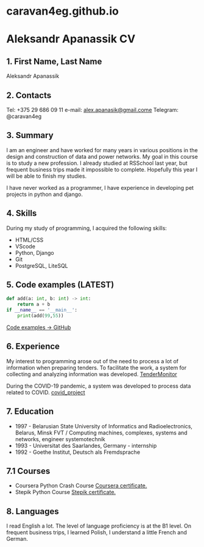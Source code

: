 # caravan4eg.github.io

# Aleksandr Apanassik CV

## 1. First Name, Last Name

Aleksandr Apanassik

## 2. Contacts

Tel: +375 29 686 09 11
e-mail: alex.apanasik@gmail.come
Telegram: @caravan4eg

## 3. Summary

I am an engineer and have worked for many years in various positions in the design and construction of data and power networks. My goal in this course is to study a new profession. I already studied at RSSchool last year, but frequent business trips made it impossible to complete. Hopefully this year I will be able to finish my studies.

I have never worked as a programmer, I have experience in developing pet projects in python and django.

## 4. Skills

During my study of programming, I acquired the following skills:
- HTML/CSS
- VScode
- Python, Django
- Git
- PostgreSQL, LiteSQL

## 5. Code examples (LATEST)

```python
def add(a: int, b: int) -> int:
    return a + b
if __name__ == '__main__':
    print(add(99,55))
```

[Code examples -> GitHub](https://github.com/caravan4eg/experiment)

## 6. Experience

My interest to programming arose out of the need to process a lot of information when preparing tenders. To facilitate the work, a system for collecting and analyzing information was developed.
[TenderMonitor](https://github.com/caravan4eg/Tender_Monitor_project)

During the COVID-19 pandemic, a system was developed to process data related to COVID.
[covid_project](https://github.com/caravan4eg/covid_project)

## 7. Education

- 1997 - Belarusian State University of Informatics and Radioelectronics, Belarus, Minsk
  FVT / Computing machines, complexes, systems and networks, engineer systemotechnik
- 1993 - Universitat des Saarlandes, Germany - internship
- 1992 - Goethe Institut, Deutsch als Fremdsprache

## 7.1 Courses

- Coursera Python Crash Course
  [Coursera certificate.](https://www.coursera.org/account/accomplishments/verify/2CZFWG54923G)
- Stepik Python Course
  [Stepik certificate.](https://drive.google.com/open?id=1yMz7NpfWJ8uKAmhC7-cH36fCtwv7YLoU)

## 8. Languages

I read English a lot. The level of language proficiency is at the B1 level. On frequent business trips, I learned Polish, I understand a little French and German.
